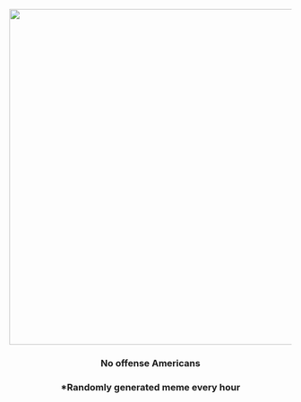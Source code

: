<p align="center">
        <img src="https://i.redd.it/v8jmztbdo8191.png" width="600" height="600">
        </p>
        <h3 align="center">No offense Americans</h3>
        <h3 align="center">*Randomly generated meme every hour</h3>
    